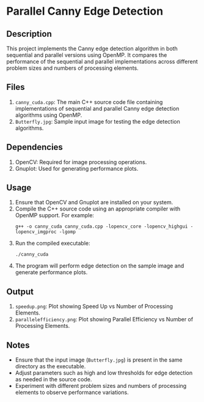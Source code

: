 # Parallel Canny Edge Detection

## Description
This project implements the Canny edge detection algorithm in both sequential and parallel versions using OpenMP. It compares the performance of the sequential and parallel implementations across different problem sizes and numbers of processing elements.

## Files
1. `canny_cuda.cpp`: The main C++ source code file containing implementations of sequential and parallel Canny edge detection algorithms using OpenMP.
2. `Butterfly.jpg`: Sample input image for testing the edge detection algorithms.

## Dependencies
1. OpenCV: Required for image processing operations.
2. Gnuplot: Used for generating performance plots.

## Usage
1. Ensure that OpenCV and Gnuplot are installed on your system.
2. Compile the C++ source code using an appropriate compiler with OpenMP support. For example:
   ```
   g++ -o canny_cuda canny_cuda.cpp -lopencv_core -lopencv_highgui -lopencv_imgproc -lgomp
   ```
3. Run the compiled executable:
   ```
   ./canny_cuda
   ```
4. The program will perform edge detection on the sample image and generate performance plots.

## Output
1. `speedup.png`: Plot showing Speed Up vs Number of Processing Elements.
2. `parallelefficiency.png`: Plot showing Parallel Efficiency vs Number of Processing Elements.

## Notes
- Ensure that the input image (`Butterfly.jpg`) is present in the same directory as the executable.
- Adjust parameters such as high and low thresholds for edge detection as needed in the source code.
- Experiment with different problem sizes and numbers of processing elements to observe performance variations.
